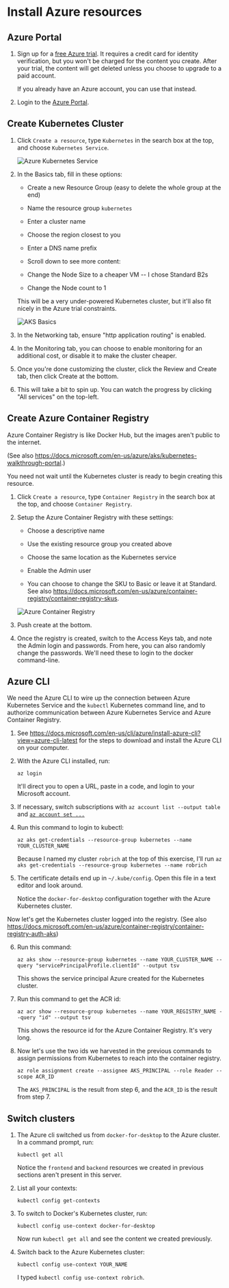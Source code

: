 Install Azure resources
=======================


Azure Portal
------------

1. Sign up for a [free Azure trial](https://azure.microsoft.com/en-us/free/).  It requires a credit card for identity verification, but you won't be charged for the content you create.  After your trial, the content will get deleted unless you choose to upgrade to a paid account.

   If you already have an Azure account, you can use that instead.

2. Login to the [Azure Portal](https://portal.azure.com).


Create Kubernetes Cluster
-------------------------

1. Click `Create a resource`, type `Kubernetes` in the search box at the top, and choose `Kubernetes Service`.

   ![Azure Kubernetes Service](aks-1.png)

2. In the Basics tab, fill in these options:

   - Create a new Resource Group (easy to delete the whole group at the end)

   - Name the resource group `kubernetes`

   - Enter a cluster name

   - Choose the region closest to you

   - Enter a DNS name prefix

   - Scroll down to see more content:

   - Change the Node Size to a cheaper VM -- I chose Standard B2s

   - Change the Node count to 1

   This will be a very under-powered Kubernetes cluster, but it'll also fit nicely in the Azure trial constraints.

   ![AKS Basics](aks-2.png)

3. In the Networking tab, ensure "http application routing" is enabled.

4. In the Monitoring tab, you can choose to enable monitoring for an additional cost, or disable it to make the cluster cheaper.

5. Once you're done customizing the cluster, click the Review and Create tab, then click Create at the bottom.

6. This will take a bit to spin up.  You can watch the progress by clicking "All services" on the top-left.


Create Azure Container Registry
-------------------------------

Azure Container Registry is like Docker Hub, but the images aren't public to the internet.

(See also https://docs.microsoft.com/en-us/azure/aks/kubernetes-walkthrough-portal.)

You need not wait until the Kubernetes cluster is ready to begin creating this resource.

1. Click `Create a resource`, type `Container Registry` in the search box at the top, and choose `Container Registry`.

2. Setup the Azure Container Registry with these settings:

   - Choose a descriptive name

   - Use the existing resource group you created above

   - Choose the same location as the Kubernetes service

   - Enable the Admin user

   - You can choose to change the SKU to Basic or leave it at Standard.  See also https://docs.microsoft.com/en-us/azure/container-registry/container-registry-skus.

   ![Azure Container Registry](acr-1.png)

3. Push create at the bottom.

4. Once the registry is created, switch to the Access Keys tab, and note the Admin login and passwords.  From here, you can also randomly change the passwords.  We'll need these to login to the docker command-line.


Azure CLI
---------

We need the Azure CLI to wire up the connection between Azure Kubernetes Service and the `kubectl` Kubernetes command line, and to authorize communication between Azure Kubernetes Service and Azure Container Registry.

1. See https://docs.microsoft.com/en-us/cli/azure/install-azure-cli?view=azure-cli-latest for the steps to download and install the Azure CLI on your computer.

2. With the Azure CLI installed, run:

   ```
   az login
   ```

   It'll direct you to open a URL, paste in a code, and login to your Microsoft account.

3. If necessary, switch subscriptions with `az account list --output table` and [`az account set ...`](https://docs.microsoft.com/en-us/cli/azure/account?view=azure-cli-latest#az-account-set)

4. Run this command to login to kubectl:

   ```
   az aks get-credentials --resource-group kubernetes --name YOUR_CLUSTER_NAME
   ```

   Because I named my cluster `robrich` at the top of this exercise, I'll run `az aks get-credentials --resource-group kubernetes --name robrich`

5. The certificate details end up in `~/.kube/config`.  Open this file in a text editor and look around.

   Notice the `docker-for-desktop` configuration together with the Azure Kubernetes cluster.

Now let's get the Kubernetes cluster logged into the registry.  (See also https://docs.microsoft.com/en-us/azure/container-registry/container-registry-auth-aks)

6. Run this command:

   ```
   az aks show --resource-group kubernetes --name YOUR_CLUSTER_NAME --query "servicePrincipalProfile.clientId" --output tsv
   ```

   This shows the service principal Azure created for the Kubernetes cluster.

7. Run this command to get the ACR id:

   ```
   az acr show --resource-group kubernetes --name YOUR_REGISTRY_NAME --query "id" --output tsv
   ```

   This shows the resource id for the Azure Container Registry.  It's very long.

8. Now let's use the two ids we harvested in the previous commands to assign permissions from Kubernetes to reach into the container registry.

   ```
   az role assignment create --assignee AKS_PRINCIPAL --role Reader --scope ACR_ID
   ```

   The `AKS_PRINCIPAL` is the result from step 6, and the `ACR_ID` is the result from step 7.


Switch clusters
---------------

1. The Azure cli switched us from `docker-for-desktop` to the Azure cluster.  In a command prompt, run:

   ```
   kubectl get all
   ```

   Notice the `frontend` and `backend` resources we created in previous sections aren't present in this server.

2. List all your contexts:

   ```
   kubectl config get-contexts
   ```

3. To switch to Docker's Kubernetes cluster, run:

   ```
   kubectl config use-context docker-for-desktop
   ```

   Now run `kubectl get all` and see the content we created previously.

4. Switch back to the Azure Kubernetes cluster:

   ```
   kubectl config use-context YOUR_NAME
   ```

   I typed `kubectl config use-context robrich`.
